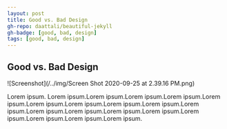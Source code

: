 ```yaml
---
layout: post
title: Good vs. Bad Design
gh-repo: daattali/beautiful-jekyll
gh-badge: [good, bad, design]
tags: [good, bad, design]
---
```


## Good vs. Bad Design

![Screenshot](/../img/Screen Shot 2020-09-25 at 2.39.16 PM.png)

Lorem ipsum. Lorem ipsum.Lorem ipsum.Lorem ipsum.Lorem ipsum.Lorem ipsum.Lorem ipsum.Lorem ipsum.Lorem ipsum.Lorem ipsum.Lorem ipsum.Lorem ipsum.Lorem ipsum.Lorem ipsum.Lorem ipsum.Lorem ipsum.Lorem ipsum.Lorem ipsum.Lorem ipsum.

